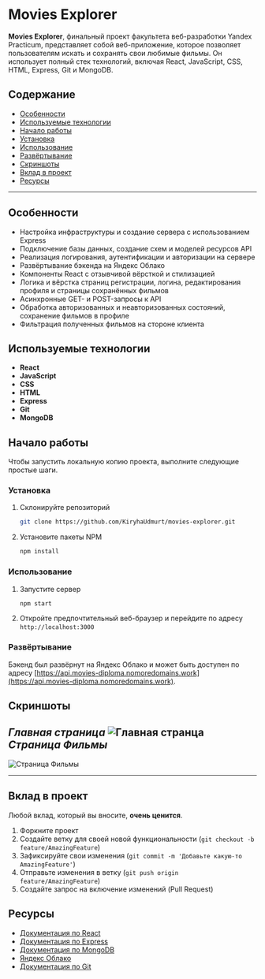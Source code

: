 # Movies Explorer

**Movies Explorer**, финальный проект факультета веб-разработки Yandex Practicum, представляет собой веб-приложение, которое позволяет пользователям искать и сохранять свои любимые фильмы. Он использует полный стек технологий, включая React, JavaScript, CSS, HTML, Express, Git и MongoDB.

## Содержание

- [Особенности](#Особенности)
- [Используемые технологии](#используемые-технологии)
- [Начало работы](#начало-работы)
- [Установка](#установка)
- [Использование](#использование)
- [Развёртывание](#развёртывание)
- [Скриншоты](#скриншоты)
- [Вклад в проект](#вклад-в-проект)
- [Ресурсы](#Ресурсы)

---

## Особенности

- Настройка инфраструктуры и создание сервера с использованием Express
- Подключение базы данных, создание схем и моделей ресурсов API
- Реализация логирования, аутентификации и авторизации на сервере
- Развёртывание бэкенда на Яндекс Облако
- Компоненты React с отзывчивой вёрсткой и стилизацией
- Логика и вёрстка страниц регистрации, логина, редактирования профиля и страницы сохранённых фильмов
- Асинхронные GET- и POST-запросы к API
- Обработка авторизованных и неавторизованных состояний, сохранение фильмов в профиле
- Фильтрация полученных фильмов на стороне клиента

## Используемые технологии

- **React**
- **JavaScript**
- **CSS**
- **HTML**
- **Express**
- **Git**
- **MongoDB**

## Начало работы

Чтобы запустить локальную копию проекта, выполните следующие простые шаги.

### Установка

1. Склонируйте репозиторий
   ```sh
   git clone https://github.com/KiryhaUdmurt/movies-explorer.git
   ```
2. Установите пакеты NPM
   ```sh
   npm install
   ```

### Использование

1. Запустите сервер
   ```sh
   npm start
   ```
2. Откройте предпочтительный веб-браузер и перейдите по адресу `http://localhost:3000`

### Развёртывание

Бэкенд был развёрнут на Яндекс Облако и может быть доступен по адресу [https://api.movies-diploma.nomoredomains.work](https://api.movies-diploma.nomoredomains.work).

## Скриншоты
*Главная страница*
![Главная странца](https://sun9-24.userapi.com/impg/CFc_-huAZ2RgICBFFR4loB-OznuZdvIXXqr9eQ/zAarWZLnbks.jpg?size=883x2160&quality=95&sign=1b88ee334251fbeff6e98500ec3f7d9e&type=album)
*Страница Фильмы*
---
![Страница Фильмы](https://sun9-52.userapi.com/impg/PSGg_h3fP0dw-vo2l6OpnsYw_b-F7kME_3zHTw/XD6LevjMtk4.jpg?size=1280x1949&quality=95&sign=28a187a11c92c6d4c77fe64df2b35f18&type=album)

---

## Вклад в проект

Любой вклад, который вы вносите, **очень ценится**.

1. Форкните проект
2. Создайте ветку для своей новой функциональности (`git checkout -b feature/AmazingFeature`)
3. Зафиксируйте свои изменения (`git commit -m 'Добавьте какую-то AmazingFeature'`)
4. Отправьте изменения в ветку (`git push origin feature/AmazingFeature`)
5. Создайте запрос на включение изменений (Pull Request)



## Ресурсы

- [Документация по React](https://reactjs.org/docs/getting-started.html)
- [Документация по Express](https://expressjs.com/)
- [Документация по MongoDB](https://docs.mongodb.com/)
- [Яндекс Облако](https://cloud.yandex.com/)
- [Документация по Git](https://git-scm.com/doc)
